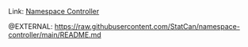 Link: [Namespace Controller](https://github.com/StatCan/namespace-controller)

@EXTERNAL: https://raw.githubusercontent.com/StatCan/namespace-controller/main/README.md
